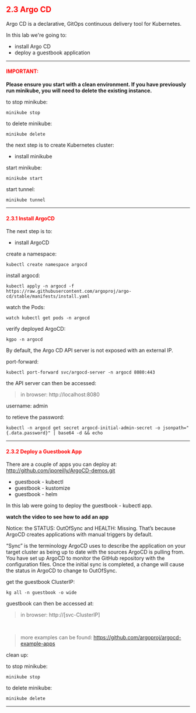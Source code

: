 ## <font color='red'> 2.3 Argo CD </font>
Argo CD is a declarative, GitOps continuous delivery tool for Kubernetes.

In this lab we're going to:
* install Argo CD
* deploy a guestbook application

---

#### <font color='red'>IMPORTANT:</font> 
<strong>Please ensure you start with a clean environment. 
If you have previously run minikube, you will need to delete the existing instance.</strong>

to stop  minikube:
```
minikube stop
```
to delete  minikube:
```
minikube delete
```

the next step is to create Kubernetes cluster: 
* install minikube

start minikube:
```
minikube start
```
start tunnel:
```
minikube tunnel
```

---

#### <font color='red'> 2.3.1 Install ArgoCD </font>
The next step is to: 
* install ArgoCD

create a namespace:
```
kubectl create namespace argocd
```
install argocd:
```
kubectl apply -n argocd -f https://raw.githubusercontent.com/argoproj/argo-cd/stable/manifests/install.yaml
```
watch the Pods:
```
watch kubectl get pods -n argocd
```
verify deployed ArgoCD:
```
kgpo -n argocd
```
By default, the Argo CD API server is not exposed with an external IP.  

port-forward:
```
kubectl port-forward svc/argocd-server -n argocd 8080:443
```
the API server can then be accessed: 

  > in browser: http://localhost:8080

username: admin

to retieve the password:
```
kubectl -n argocd get secret argocd-initial-admin-secret -o jsonpath="{.data.password}" | base64 -d && echo
```

---

#### <font color='red'> 2.3.2 Deploy a Guestbook App </font>
There are a couple of apps you can deploy at: http://github.com/jporeilly/ArgoCD-demos.git
* guestbook - kubectl
* guestbook - kustomize
* guestbook - helm

In this lab were going to deploy the guestbook - kubectl app.

**watch the video to see how to add an app** 

Notice: the STATUS: OutOfSync and HEALTH: Missing. That’s because ArgoCD creates applications with manual triggers by default.  

“Sync” is the terminology ArgoCD uses to describe the application on your target cluster as being up to date with the sources ArgoCD is pulling from. 
You have set up ArgoCD to monitor the GitHub repository with the configuration files. Once the initial sync is completed, a change will cause the status in ArgoCD to change to OutOfSync.

get the guestbook ClusterIP:
```
kg all -n guestbook -o wide
```
guestbook can then be accessed at:

 > in browser: http://[svc-ClusterIP]  

</br>
 
 > more examples can be found: https://github.com/argoproj/argocd-example-apps


clean up:

to stop  minikube:
```
minikube stop
```
to delete  minikube:
```
minikube delete
```

---